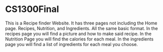 # CS1300Final
This is a Recipe finder Website. It has three pages not including the Home page.
Recipes, Nutrition, and Ingredients.
All the same basic format.
In the recipes page you will find a picture and how to make said recipe.
In the Nutrition Page you will find the calories for each meal.
In the ingredients page you will find a list of ingredients for each meal you choose.